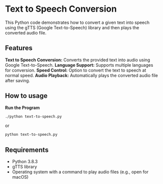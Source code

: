 # Text to Speech Conversion

This Python code demonstrates how to convert a given text into speech using the gTTS (Google Text-to-Speech) library and then plays the converted audio file. 

## Features

**Text to Speech Conversion:** Converts the provided text into audio using Google Text-to-Speech.
**Language Support:** Supports multiple languages for conversion.
**Speed Control:** Option to convert the text to speech at normal speed.
**Audio Playback:** Automatically plays the converted audio file after saving.


## How to usage

 **Run the Program**
```bash
./python text-to-speech.py
```
or

```bash
python text-to-speech.py
```

## Requirements

 * Python 3.8.3
 * gTTS library
 * Operating system with a command to play audio files (e.g., open for macOS)

